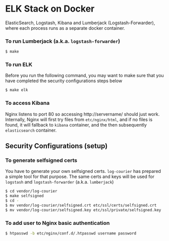 # ELK Stack on Docker

ElasticSearch, Logstash, Kibana and Lumberjack (Logstash-Forwarder), where each process runs as a separate docker container.

### To run Lumberjack (a.k.a. `logstash-forwarder`)

```bash
$ make
```

### To run ELK

Before you run the following command, you may want to make sure that you have completed the security configurations steps below

```bash
$ make elk
```

### To access Kibana

Nginx listens to port 80 so accessing http://servername/ should just work.
Internally, Nginx will first try files from `etc/nginx/html`, and if no files is found, it will fallback to `kibana` container, and the then subsequently `elasticsearch` container.

## Security Configurations (setup)

### To generate selfsigned certs

You have to generate your own selfsigned certs. `log-courier` has prepared a simple tool for that purpose. The same certs and keys will be used for `logstash` and `logstash-forwarder` (a.k.a. `lumberjack`)

```bash
$ cd vendor/log-courier
$ make selfsigned
$ cd -
$ mv vendor/log-courier/selfsigned.crt etc/ssl/certs/selfsigned.crt
$ mv vendor/log-courier/selfsigned.key etc/ssl/private/selfsigned.key
```

### To add user to Nginx basic authentication

```bash
$ htpasswd -b etc/nginx/conf.d/.htpasswd username password
```
